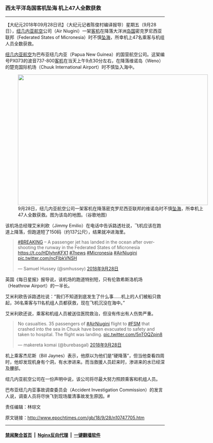 ### 西太平洋岛国客机坠海 机上47人全数获救
------------------------

<p>【大纪元2018年09月28日讯】（大纪元记者陈俊村编译报导）星期五（9月28日），<a href="http://www.epochtimes.com/gb/tag/%E7%BA%BD%E5%87%A0%E5%86%85%E4%BA%9A%E8%88%AA%E7%A9%BA.html">纽几内亚航空</a>公司（Air Niugini）一架<a href="http://www.epochtimes.com/gb/tag/%E5%AE%A2%E6%9C%BA.html">客机</a>在降落大洋洲<a href="http://www.epochtimes.com/gb/tag/%E5%B2%9B%E5%9B%BD.html">岛国</a>密克罗尼西亚联邦（Federated States of Micronesia）时不慎<a href="http://www.epochtimes.com/gb/tag/%E5%9D%A0%E6%B5%B7.html">坠海</a>，所幸机上47名乘客与机组人员全数获救。</p>
<p><a href="http://www.epochtimes.com/gb/tag/%E7%BA%BD%E5%87%A0%E5%86%85%E4%BA%9A%E8%88%AA%E7%A9%BA.html">纽几内亚航空</a>为巴布亚纽几内亚（Papua New Guinea）的国营航空公司。这架编号PX073的波音737-800<a href="http://www.epochtimes.com/gb/tag/%E5%AE%A2%E6%9C%BA.html">客机</a>在当天上午9点30分左右，在降落维诺岛（Weno）的楚克国际机场（Chuuk International Airport）时不慎坠入海中。</p>
<figure id="attachment_10747784" style="width: 600px" class="wp-caption aligncenter"><a href="http://i.epochtimes.com/assets/uploads/2018/09/crash-1.jpg"><img class="size-large wp-image-10747784" src="http://i.epochtimes.com/assets/uploads/2018/09/crash-1-600x413.jpg" alt="" width="600" height="413" /></a><figcaption class="wp-caption-text">9月28日，纽几内亚航空公司一架客机在降落密克罗尼西亚联邦的维诺岛时不慎<a href="http://www.epochtimes.com/gb/tag/%E5%9D%A0%E6%B5%B7.html">坠海</a>，所幸机上47人全数获救。图为该岛的地图。（谷歌地图）</figcaption></figure>
<p>该机场总经理艾米利欧（Jimmy Emilio）在电话中告诉路透社说，飞机应该在跑道上降落，但跑道短了150码（约137公尺），结果就冲进海里。</p>
</p>
<blockquote class="twitter-tweet" data-lang="zh-tw">
<p dir="ltr" lang="en"><a href="https://twitter.com/hashtag/BREAKING?src=hash&amp;ref_src=twsrc%5Etfw">#BREAKING</a> &#8211; A passenger jet has landed in the ocean after overshooting the runway in the Federated States of Micronesia <a href="https://t.co/HDlyhnKFX1">https://t.co/HDlyhnKFX1</a> <a href="https://twitter.com/hashtag/7news?src=hash&amp;ref_src=twsrc%5Etfw">#7news</a> <a href="https://twitter.com/hashtag/Micronesia?src=hash&amp;ref_src=twsrc%5Etfw">#Micronesia</a> <a href="https://twitter.com/hashtag/AirNiugini?src=hash&amp;ref_src=twsrc%5Etfw">#AirNiugini</a> <a href="https://t.co/ncFlbkVNSH">pic.twitter.com/ncFlbkVNSH</a></p>
<p>— Samuel Hussey (@smhussey) <a href="https://twitter.com/smhussey/status/1045498817037008896?ref_src=twsrc%5Etfw">2018年9月28日</a></p></blockquote>
<p><script async src="https://platform.twitter.com/widgets.js" charset="utf-8"></script>
<p>英国《每日星报》报导说，该机场的跑道特别短，只有伦敦希斯洛机场（Heathrow Airport）的一半长。</p>
<p>艾米利欧告诉路透社说：“我们不知道到底发生了什么事……机上的人们被船只救起，36名乘客与11名机组人员都获救，现在飞机沉没在海中。”</p>
<p>艾米利欧还说，乘客和机组人员被送往医院救治，但没有传出有人伤势严重。</p>
</p>
<blockquote class="twitter-tweet" data-lang="zh-tw">
<p dir="ltr" lang="en">No casualties. 35 passengers of <a href="https://twitter.com/hashtag/AirNiugini?src=hash&amp;ref_src=twsrc%5Etfw">#AirNiugini</a> flight to <a href="https://twitter.com/hashtag/FSM?src=hash&amp;ref_src=twsrc%5Etfw">#FSM</a> that crashed into the sea in Chuuk have been evacuated to safety and taken to hospital. The flight was landing. <a href="https://t.co/5nTOQZpin8">pic.twitter.com/5nTOQZpin8</a></p>
<p>— makereta komai (@burebasgal) <a href="https://twitter.com/burebasgal/status/1045486053040091136?ref_src=twsrc%5Etfw">2018年9月28日</a></p></blockquote>
<p><script async src="https://platform.twitter.com/widgets.js" charset="utf-8"></script>
<p>机上乘客杰尼斯（Bill Jaynes）表示，他原以为他们是“硬降落”，但当他查看四周时，他却发现机身有个洞，有水渗进来。而当救援人员赶来时，渗进来的水已经深及腰部。</p>
<p>纽几内亚航空公司在一份声明中说，该公司将尽最大努力照顾乘客和机组人员。</p>
<p>巴布亚纽几内亚事故调查委员会（Accident Investigation Commission）的发言人说，调查人员将尽快飞到现场厘清事故发生原因。#</p>
<p>责任编辑：林琮文</p>

原文链接：http://www.epochtimes.com/gb/18/9/28/n10747705.htm


------------------------
#### [禁闻聚合首页](https://github.com/gfw-breaker/banned-news/blob/master/README.md) &nbsp;|&nbsp; [Nginx反向代理](https://github.com/gfw-breaker/open-proxy/blob/master/README.md) &nbsp;|&nbsp; [一键翻墙软件](https://github.com/gfw-breaker/nogfw/blob/master/README.md)